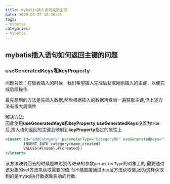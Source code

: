 ```yaml
---
title: mybatis插入语句返回主键
date: 2020-04-27 18:56:45
tags:
- mybatis
categories:
- mybatis
---
```


## mybatis插入语句如何返回主键的问题

### useGeneratedKeys和keyProperty

问题背景：在做表插入的时候，我们希望插入完成后获取刚刚插入的主键，以便完成后续操作.

<!--more-->

最先想到的方法是先插入数据,然后根据插入的数据再查询一遍获取主键,但上述方法有很大局限性

解决方法:  
因此使用**useGeneratedKeys和keyProperty**,**useGeneratedKeys**设置为true后,插入语句返回的主键会映射到**keyProperty**指定的属性上

```xml
<insert id="addCategory" parameterType="CategoryDO" useGeneratedKeys="true" keyProperty="id">
        INSERT INTO category(name,created)
        VALUES(#{name},#{created})
</insert>
```

该方法映射回去的时候是映射到传进来的参数`parameterType`的对象上的.需要通过该对象的set方法来获取需要的值,而不能直接通过dao层方法获取值,因为这样获取到的是mysql执行数据库影响的行数.

